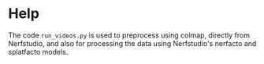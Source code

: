 # Help

The code `run_videos.py` is used to preprocess using colmap, directly from Nerfstudio, and also for processing the data using Nerfstudio's nerfacto and splatfacto models.
